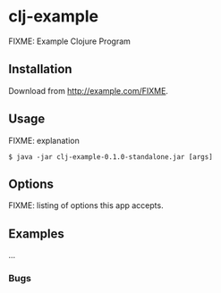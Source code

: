 # clj-example

FIXME: Example Clojure Program

## Installation

Download from http://example.com/FIXME.

## Usage

FIXME: explanation

    $ java -jar clj-example-0.1.0-standalone.jar [args]

## Options

FIXME: listing of options this app accepts.

## Examples

...

### Bugs

